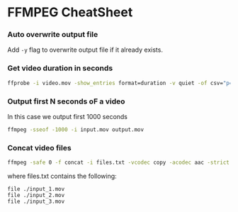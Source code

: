 # FFMPEG CheatSheet

### Auto overwrite output file
Add `-y` flag to overwrite output file if it already exists.

### Get video duration in seconds
```bash
ffprobe -i video.mov -show_entries format=duration -v quiet -of csv="p=0"
```

### Output first N seconds oF a video
In this case we output first 1000 seconds
```bash
ffmpeg -sseof -1000 -i input.mov output.mov
```

### Concat video files
```bash
ffmpeg -safe 0 -f concat -i files.txt -vcodec copy -acodec aac -strict -2 -b:a 384k output.mov
```
where files.txt contains the following:
```
file ./input_1.mov
file ./input_2.mov
file ./input_3.mov
```
